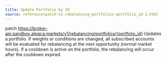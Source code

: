 ```yaml
---
title: Update Portfolio by ID
source: reference\patch-v1-rebalancing-portfolios-portfolio_id-1.html
---
```


patch https://broker-api.sandbox.alpaca.markets/v1/rebalancing/portfolios/{portfolio_id}
Updates a portfolio. If weights or conditions are changed, all subscribed accounts will be evaluated for rebalancing at the next opportunity (normal market hours). If a cooldown is active on the portfolio, the rebalancing will occur after the cooldown expired.

